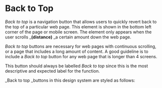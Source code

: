 # Back to Top

_Back to top_ is a navigation button that allows users to quickly revert back to the top of a particular web page. This element is shown in the bottom left corner of the page or mobile screen. The element only appears when the user scrolls \_**\(distance\)** \_a certain amount down the web page.

_Back to top_ buttons are necessary for web pages with continuous scrolling, or a page that includes a long amount of content. A good guideline is to include a _Back to top_ button for any web page that is longer than 4 screens.

This button should always be labelled _Back to top_ since this is the most descriptive and expected label for the function.

\_Back to top \_buttons in this design system are styled as follows:



